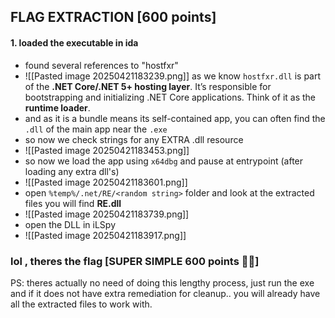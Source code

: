 ## FLAG EXTRACTION [600 points]

#### 1. loaded the executable in ida 
 * found several references to "hostfxr"
 * ![[Pasted image 20250421183239.png]]
    as we know `hostfxr.dll` is part of the **.NET Core/.NET 5+ hosting layer**. It’s responsible for bootstrapping and initializing .NET Core applications. Think of it as the **runtime loader**.
  * and as it is a bundle means its self-contained app, you can often find the `.dll` of the main app near the `.exe`
  * so now we check strings for any EXTRA .dll resource 
  * ![[Pasted image 20250421183453.png]]
  * so now we load the app using `x64dbg` and pause at entrypoint (after loading any extra dll's)
  * ![[Pasted image 20250421183601.png]]
  * open `%temp%/.net/RE/<random string>` folder and look at the extracted files you will find **RE.dll**
  * ![[Pasted image 20250421183739.png]]
  * open the DLL in iLSpy
  * ![[Pasted image 20250421183917.png]]


### lol , theres the flag [SUPER SIMPLE 600 points 🚀🚀]

PS: theres actually no need of doing this lengthy process, just run the exe and if it does not have extra remediation for cleanup.. you will already have all the extracted files to work with.